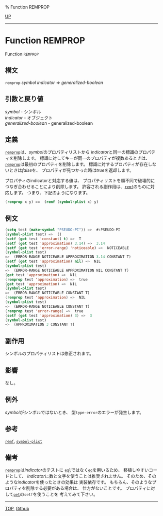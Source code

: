 % Function REMPROP

[UP](10.2.html)  

---

# Function **REMPROP**


Function `REMPROP`


## 構文

`remprop` *symbol* *indicator* => *generalized-boolean*


## 引数と戻り値

*symbol* - シンボル  
*indicator* - オブジェクト  
*generalized-boolean* - generalized-boolean


## 定義

[`remprop`](10.2.remprop.html)は、*symbol*のプロパティリストから
*indicator*と同一の標識のプロパティを削除します。
標識に対してキーが同一のプロパティが複数あるときは、
[`remprop`](10.2.remprop.html)は最初のプロパティを削除します。
標識に対するプロパティが存在しないときは*false*を、
プロパティが見つかった時は*true*を返却します。

プロパティのindicatorと対応する値は、
プロパティリストを順不同で破壊的につなぎ合わせることにより削除します。
許容される副作用は、[`remf`](14.2.remf.html)のものに対応します。
つまり、下記のようになります。

```lisp
(remprop x y) ==  (remf (symbol-plist x) y)
```


## 例文

```lisp
(setq test (make-symbol "PSEUDO-PI")) =>  #:PSEUDO-PI
(symbol-plist test) =>  ()
(setf (get test 'constant) t) =>  T
(setf (get test 'approximation) 3.14) =>  3.14
(setf (get test 'error-range) 'noticeable) =>  NOTICEABLE
(symbol-plist test) 
=>  (ERROR-RANGE NOTICEABLE APPROXIMATION 3.14 CONSTANT T)
(setf (get test 'approximation) nil) =>  NIL
(symbol-plist test) 
=>  (ERROR-RANGE NOTICEABLE APPROXIMATION NIL CONSTANT T)
(get test 'approximation) =>  NIL
(remprop test 'approximation) =>  true
(get test 'approximation) =>  NIL
(symbol-plist test)
=>  (ERROR-RANGE NOTICEABLE CONSTANT T)
(remprop test 'approximation) =>  NIL
(symbol-plist test)
=>  (ERROR-RANGE NOTICEABLE CONSTANT T)
(remprop test 'error-range) =>  true
(setf (get test 'approximation) 3) =>  3
(symbol-plist test)
=>  (APPROXIMATION 3 CONSTANT T)
```

## 副作用

シンボルのプロパティリストは修正されます。


## 影響

なし。


## 例外

*symbol*がシンボルではないとき、
型`type-error`のエラーが発生します。


## 参考

[`remf`](14.2.remf.html),
[`symbol-plist`](10.2.symbol-plist.html)


## 備考

[`remprop`](10.2.remprop.html)は*indicator*のテストに
[`eql`](5.3.eql-function.html)ではなく[`eq`](5.3.eq.html)を用いるため、
移植しやすいコードとして、
*indicator*に数と文字を使うことは推奨されません。
そのため、そのような*indicator*を使ったときの効果は
実装依存です。
もちろん、そのようなプロパティを削除する必要がある場合は、
仕方がないことです。
プロパティに対して[`get`](10.2.get.html)の`setf`を使うことを
考えてみて下さい。


---
[TOP](index.html),  [Github](https://github.com/nptcl/npt-japanese)

